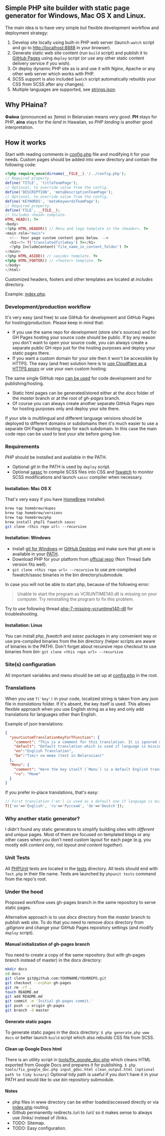 ## Simple PHP site builder with static page generator for Windows, Mac OS X and Linux.

The main idea is to have very simple but flexible development workflow and deployment strategy:

1. Develop site locally using built-in PHP web server (launch `watch` script and go to <http://localhost:8888> in your browser).
2. Generate static web site content (run `build` script) and publish it to [GitHub Pages](https://pages.github.com/) using `deploy` script (or use any other static content delivery service if you wish).
3. Or deploy dynamic PHP site as is and use it with Nginx, Apache or any other web server which works with PHP.
4. SCSS support is also included (`watch` script automatically rebuilds your CSS from SCSS after any changes).
5. Multiple languages are supported, see [strings.json](./strings.json).

## Why PHaina?

**Файна** (pronounced as *ˈfaina*) in Belarusian means *very good*. **PH** stays for PHP, **aina** stays for the *land* in Hawaiian, so *PHP landing* is another good interpretation.

## How it works
Start with reading comments in [config.php](https://github.com/biodranik/phaina/blob/master/config.php) file and modifying it for your needs.
Custom pages should be added into *www* directory and contain the following code:

```php
<?php require_once(dirname(__FILE__).'/../config.php');
// Required property.
define('TITLE', 'titleTeamPage');
// Optional, to override value from the config.
define('DESCRIPTION', 'metaDescriptionTeamPage');
// Optional, to override value from the config.
define('KEYWORDS', 'metaKeywordsTeamPage');
// Required property.
define('FILE', __FILE__);
// Includes <head> template.
HTML_HEAD(); ?>
<body>
<?php HTML_HEADER() // Menu and logo template in the <header>. ?>
<main role="main">
  <!-- Your page custom content goes below. -->
  <h1><?= T('translatedTitleKey') ?></h1>
  <?php IncludeContent('file_name_in_content_folder') ?>
</main>
<?php HTML_ASIDE() // <aside> template. ?>
<?php HTML_FOOTER() // <footer> template. ?>
</body>
</html>
```

Customized headers, footers and other templates are located at *includes* directory.

Example: [index.php](https://github.com/biodranik/phaina/blob/master/www/index.php).

### Development/production workflow
It's very easy (and free) to use GitHub for development and GitHub Pages for hosting/production. Please keep in mind that:
- If you use the same repo for development (store site's sources) and for GH Pages hosting your source code should be public. If by any reason you don't want to open your source code, you can always create a separate public GH repo just for the hosting purposes and deploy your static pages there.
- If you want a custom domain for your site then it won't be accessible by HTTPS. The easy (and free) solution here is to [use Cloudflare as a HTTPS proxy](https://blog.cloudflare.com/secure-and-fast-github-pages-with-cloudflare/) or use your own custom hosting.

The same single GitHub repo [can be used](https://help.github.com/articles/user-organization-and-project-pages/) for code development and for publishing/hosting.
- Static html pages can be generated/stored either at the *docs* folder of the *master* branch or at the root of *gh-pages* branch.
- Of course you can always create another separate GitHub Pages repo for hosting purposes only and deploy your site there.

If your site is multilingual and different language versions should be deployed to different domains or subdomains then it's much easier to use a separate GH Pages hosting repo for each subdomain. In this case the main code repo can be used to test your site before going live.

### Requirements
*PHP* should be installed and available in the PATH.
- Optional *git* in the PATH is used by `deploy` script.
- Optional [sassc](https://github.com/sass/sassc) to compile SCSS files into CSS and [fswatch](http://emcrisostomo.github.io/fswatch/) to monitor SCSS modifications and launch ```sassc``` compiler when necessary.

#### Installation: Mac OS X
That's very easy if you have [HomeBrew](http://brew.sh/) installed:
```bash
brew tap homebrew/dupes
brew tap homebrew/versions
brew tap homebrew/php
brew install php71 fswatch sassc
git clone <this repo url> --recursive
```

#### Installation: Windows
- Install [git for Windows](https://git-scm.com/download/win) or [GitHub Desktop](https://desktop.github.com/) and make sure that git.exe is available in your [PATH](http://stackoverflow.com/questions/31167181/adding-git-to-path-variable-cant-find-github-under-appdata-local).
- Download PHP for your platform from [official repo](http://windows.php.net/download/) (Non Thread Safe version fits well).
- ```git clone <this repo url> --recursive``` to use pre-compiled fswatch/sassc binaries in the bin directory/submodule.

In case you will not be able to start php, because of the following error:
>Unable to start the program as VCRUNTIME140.dll is missing on your computer. Try reinstalling the program to fix this problem.

Try to use following thread [php-7-missing-vcruntime140-dll](http://stackoverflow.com/questions/30811668/php-7-missing-vcruntime140-dll) for troubleshooting.

#### Installation: Linux
You can install *php*, *fswatch* and *sassc* packages in any convenient way or use pre-compiled binaries from the *bin* directory (helper scripts are aware of binaries in the PATH). Don't forget about recursive repo checkout to use binaries from *bin*: ```git clone <this repo url> --recursive```

### Site(s) configuration
All important variables and menu should be set up at [config.php](./config.php) in the root.

### Translations
When you use `T('key')` in your code, localized string is taken from any json file in *translations* folder. If it's absent, the key itself is used. This allows flexible approach when you use English string as a key and only add translations for languages other than English.

Example of json translations:
```json
{
  "yourCustomTranslationKeyForTFunction": {
    "comment": "This is a comment for this translation. It is ignored during generation/rendering.",
    "default": "Default translation which is used if language is missing.",
    "en":"English Translation",
    "be":"Тэкст на мове (text in Belarusian)"
  },
  "Menu": {
    "comment": "Неre the key itself (`Menu`) is a default English translation.",
    "ru": "Меню"
  }
}
```

If you prefer in-place translations, that's easy:
```php
// First translation ('en') is used as a default one if language is missing.
T(['en'=>'English', 'ru'=>'Русский', 'de'=>'Deutch']);
```

### Why another static generator?
I didn't found any static generators to simplify building sites with *different* and *unique* pages. Most of them are focused on templated blogs or any other cases when you don't need custom layout for each page (e.g. you mostly edit *content only*, not *layout and content together*).

### Unit Tests
All [PHPUnit](https://phpunit.de/) tests are located in the [tests](./tests) directory. All tests should end with `Test.php` in their file name. Tests are launched by `phpunit tests` command from the repo's root.

### Under the hood
Proposed workflow uses gh-pages branch in the same repository to serve static pages.

Alternative approach is to use *docs* directory from the *master* branch to publish web site. To do that you need to remove *docs* directory from *.gitignore* and change your GitHub Pages repository settings (and modify `deploy` script).

#### Manual initialization of gh-pages branch
You need to create a copy of the same repository (but with gh-pages branch instead of master) in the docs directory:
```bash
mkdir docs
cd docs
git clone git@github.com:YOURNAME/YOURREPO.git
git checkout --orphan gh-pages
git rm -rf .
touch README.md
git add README.md
git commit -m 'Initial gh-pages commit.'
git push -u origin gh-pages
git branch -d master
```

#### Generate static pages
To generate static pages in the docs directory:
```$ php generate.php www docs``` or better launch `build` script which also rebuilds CSS file from SCSS.

#### Clean up Google Docs html
There is an utility script in [tools/fix_google_doc.php](./tools/fix_google_doc.php) which cleans HTML exported from Google Docs and prepares it for publishing.
```$ php tools/fix_google_doc.php input_gdoc.html clean_output.html [optional path to tidy binary]```
Optional tidy path is useful if you don't have it in your PATH and would like to use *bin* repository submodule.

#### Notes
- php files in www directory can be either loaded/accessed directly or via [index.php](./www/index.php) routing.
- Github permanently redirects /uri to /uri/ so it makes sense to always use /links/ instead of /links.
- TODO: Sitemap.
- TODO: Easy configuration.


